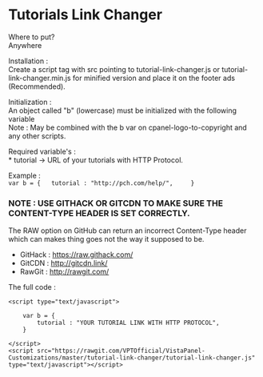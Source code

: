 # Tutorials Link Changer

Where to put?  
Anywhere  

Installation :   
Create a script tag with src pointing to tutorial-link-changer.js or tutorial-link-changer.min.js for minified version and place it on the footer ads (Recommended).  

Initialization :  
An object called "b" (lowercase) must be initialized with the following variable  
Note : May be combined with the b var on cpanel-logo-to-copyright and any other scripts.  

Required variable's :  
    * tutorial -> URL of your tutorials with HTTP Protocol.  

Example :  
    ```
    var b = {  
        tutorial : "http://pch.com/help/",    
    }  
    ```

### NOTE : USE GITHACK OR GITCDN TO MAKE SURE THE CONTENT-TYPE HEADER IS SET CORRECTLY.  
The RAW option on GitHub can return an incorrect Content-Type header which can makes thing goes not the way it supposed to be.  
* GitHack : https://raw.githack.com/   
* GitCDN : http://gitcdn.link/    
* RawGit : http://rawgit.com/   

The full code :  

```
<script type="text/javascript">  

    var b = {  
        tutorial : "YOUR TUTORIAL LINK WITH HTTP PROTOCOL",   
    }  

</script>  
<script src="https://rawgit.com/VPTOfficial/VistaPanel-Customizations/master/tutorial-link-changer/tutorial-link-changer.js" type="text/javascript"></script>  
```
